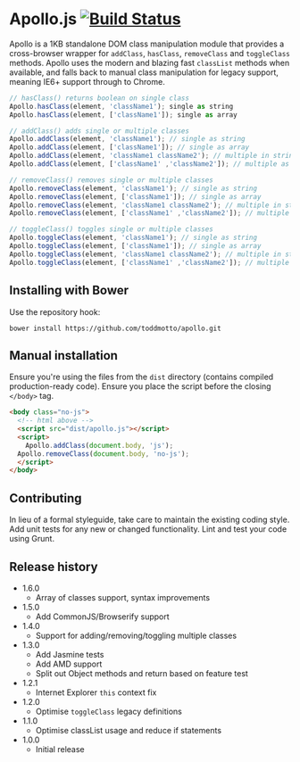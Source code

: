 # Apollo.js [![Build Status](https://travis-ci.org/toddmotto/apollo.png)](https://travis-ci.org/toddmotto/apollo)

Apollo is a 1KB standalone DOM class manipulation module that provides a cross-browser wrapper for `addClass`, `hasClass`, `removeClass` and `toggleClass` methods. Apollo uses the modern and blazing fast `classList` methods when available, and falls back to manual class manipulation for legacy support, meaning IE6+ support through to Chrome.

```javascript
// hasClass() returns boolean on single class
Apollo.hasClass(element, 'className1'); single as string
Apollo.hasClass(element, ['className1']); single as array

// addClass() adds single or multiple classes
Apollo.addClass(element, 'className1'); // single as string
Apollo.addClass(element, ['className1']); // single as array
Apollo.addClass(element, 'className1 className2'); // multiple in string
Apollo.addClass(element, ['className1' ,'className2']); // multiple as array

// removeClass() removes single or multiple classes
Apollo.removeClass(element, 'className1'); // single as string
Apollo.removeClass(element, ['className1']); // single as array
Apollo.removeClass(element, 'className1 className2'); // multiple in string
Apollo.removeClass(element, ['className1' ,'className2']); // multiple as array

// toggleClass() toggles single or multiple classes
Apollo.toggleClass(element, 'className1'); // single as string
Apollo.toggleClass(element, ['className1']); // single as array
Apollo.toggleClass(element, 'className1 className2'); // multiple in string
Apollo.toggleClass(element, ['className1' ,'className2']); // multiple as array
```

## Installing with Bower
Use the repository hook:

```
bower install https://github.com/toddmotto/apollo.git
```

## Manual installation
Ensure you're using the files from the `dist` directory (contains compiled production-ready code). Ensure you place the script before the closing `</body>` tag.

```html
<body class="no-js">
  <!-- html above -->
  <script src="dist/apollo.js"></script>
  <script>
	Apollo.addClass(document.body, 'js');
  Apollo.removeClass(document.body, 'no-js');
  </script>
</body>
```

## Contributing
In lieu of a formal styleguide, take care to maintain the existing coding style. Add unit tests for any new or changed functionality. Lint and test your code using Grunt.

## Release history

- 1.6.0
	- Array of classes support, syntax improvements
- 1.5.0
	- Add CommonJS/Browserify support
- 1.4.0
  - Support for adding/removing/toggling multiple classes
- 1.3.0
  - Add Jasmine tests
  - Add AMD support
  - Split out Object methods and return based on feature test
- 1.2.1
  - Internet Explorer `this` context fix
- 1.2.0
  - Optimise `toggleClass` legacy definitions
- 1.1.0
  - Optimise classList usage and reduce if statements
- 1.0.0
  - Initial release
